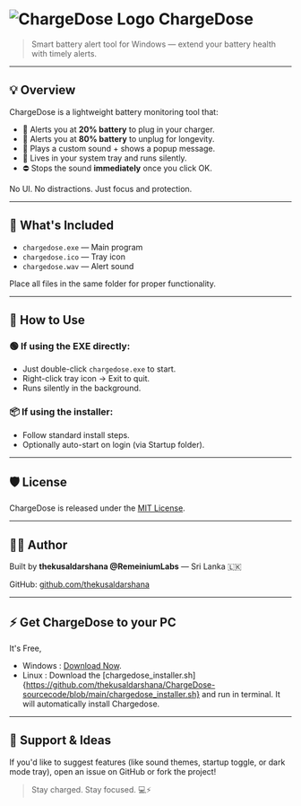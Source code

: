 # ![ChargeDose Logo](chargedose.ico) ChargeDose

> Smart battery alert tool for Windows — extend your battery health with timely alerts.

---

## 💡 Overview

ChargeDose is a lightweight battery monitoring tool that:
- 🪫 Alerts you at **20% battery** to plug in your charger.
- 🔋 Alerts you at **80% battery** to unplug for longevity.
- 🎵 Plays a custom sound + shows a popup message.
- 🧠 Lives in your system tray and runs silently.
- ⛔ Stops the sound **immediately** once you click OK.

No UI. No distractions. Just focus and protection.

---

## 📁 What's Included

- `chargedose.exe` — Main program
- `chargedose.ico` — Tray icon
- `chargedose.wav` — Alert sound

Place all files in the same folder for proper functionality.

---

## 🚀 How to Use

### 🟢 If using the EXE directly:
- Just double-click `chargedose.exe` to start.
- Right-click tray icon → Exit to quit.
- Runs silently in the background.

### 📦 If using the installer:
- Follow standard install steps.
- Optionally auto-start on login (via Startup folder).

---

## 🛡️ License

ChargeDose is released under the [MIT License](./license.txt).

---

## 👨‍💻 Author

Built by **thekusaldarshana @RemeiniumLabs** — Sri Lanka 🇱🇰  

GitHub: [github.com/thekusaldarshana](https://github.com/thekusaldarshana)

---

## ⚡ Get ChargeDose to your PC
It's Free, 
 - Windows : [Download Now](https://chargedose.whatsthetime.online).
 - Linux : Download the [chargedose_installer.sh]{https://github.com/thekusaldarshana/ChargeDose-sourcecode/blob/main/chargedose_installer.sh} and run in terminal. It will automatically install Chargedose.
---

## 🙌 Support & Ideas

If you'd like to suggest features (like sound themes, startup toggle, or dark mode tray), open an issue on GitHub or fork the project!

> Stay charged. Stay focused. 💻⚡
